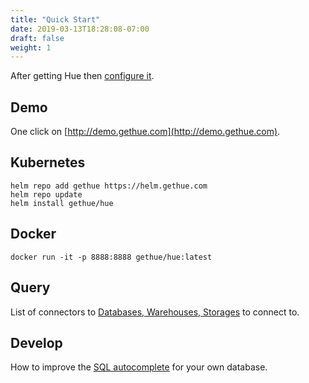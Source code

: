 ```yaml
---
title: "Quick Start"
date: 2019-03-13T18:28:08-07:00
draft: false
weight: 1
---
```


After getting Hue then [configure it](/administrator/configuration/).

## Demo

One click on [http://demo.gethue.com](http://demo.gethue.com).

## Kubernetes

    helm repo add gethue https://helm.gethue.com
    helm repo update
    helm install gethue/hue

## Docker

    docker run -it -p 8888:8888 gethue/hue:latest

## Query

List of connectors to [Databases, Warehouses, Storages](/administrator/configuration/connectors/) to connect to.

## Develop

How to improve the [SQL autocomplete](/developer/parsers/) for your own database.
